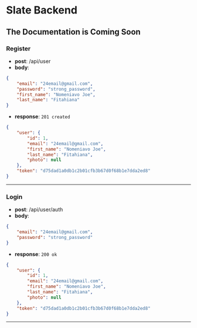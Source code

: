 # Slate Backend

## The Documentation is Coming Soon

### Register
- **post**: /api/user
- **body**:
```json
{
    "email": "24email@gmail.com",
    "password": "strong_password",
    "first_name": "Nomeniavo Joe",
    "last_name": "Fitahiana" 
}
```
- **response**: ```201 created```
```json
{
    "user": {
        "id": 1,
        "email": "24email@gmail.com",
        "first_name": "Nomeniavo Joe",
        "last_name": "Fitahiana",
        "photo": null
    },
    "token": "d75dad1a0db1c2b01cfb3b67d0f68b1e7dda2ed8"
} 
```
___

### Login
- **post**: /api/user/auth
- **body**:
```json
{
    "email": "24email@gmail.com",
    "password": "strong_password"
}
```
- **response**: ```200 ok```
```json
{
    "user": {
        "id": 1,
        "email": "24email@gmail.com",
        "first_name": "Nomeniavo Joe",
        "last_name": "Fitahiana",
        "photo": null
    },
    "token": "d75dad1a0db1c2b01cfb3b67d0f68b1e7dda2ed8"
} 
```
___
